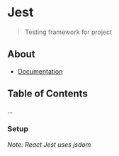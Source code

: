 # Jest
> Testing framework for project

## About

- [Documentation](https://jestjs.io/docs/getting-started)

## Table of Contents

...

### Setup

*Note: React Jest uses jsdom*
